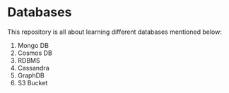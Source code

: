 # Databases
This repository is all about learning different databases mentioned below: 
1. Mongo DB
2. Cosmos DB
3. RDBMS
4. Cassandra
5. GraphDB
6. S3 Bucket
   
